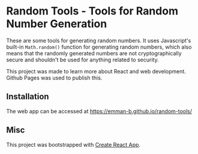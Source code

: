 # Random Tools - Tools for Random Number Generation

These are some tools for generating random numbers. It uses Javascript's built-in <code>Math.random()</code> function for generating random numbers, which also means that the randomly generated numbers are not cryptographically secure and shouldn't be used for anything related to security.

This project was made to learn more about React and web development. Github Pages was used to publish this.

## Installation

The web app can be accessed at https://emman-b.github.io/random-tools/

## Misc

This project was bootstrapped with [Create React App](https://github.com/facebook/create-react-app).
